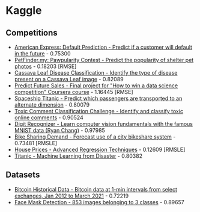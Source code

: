 # Kaggle

## Competitions

* [American Express: Default Prediction - Predict if a customer will default in the future](notebooks/amex-default-prediction/amex-default-prediction-baseline.ipynb) - 0.75300
* [PetFinder.my: Pawpularity Contest - Predict the popularity of shelter pet photos](notebooks/petfinder-pawpularity-score/petfinder-pawpularity-score.ipynb) - 0.18203 [RMSE]
* [Cassava Leaf Disease Classification - Identify the type of disease present on a Cassava Leaf image](notebooks/cassava-leaf-disease-classification/cassava_leaf_disease_classification.ipynb) - 0.82089
* [Predict Future Sales - Final project for "How to win a data science competition" Coursera course](notebooks/c_competitive-data-science-predict-future-sales.ipynb) - 1.16445 [RMSE]
* [Spaceship Titanic - Predict which passengers are transported to an alternate dimension](notebooks/c_spaceship-titanic.ipynb) - 0.80079
* [Toxic Comment Classification Challenge - Identify and classify toxic online comments](notebooks/c_jigsaw-toxic-comment-classification-challenge.ipynb) - 0.90524
* [Digit Recognizer - Learn computer vision fundamentals with the famous MNIST data (Ryan Chang)](notebooks/c_digit-recognizer.ipynb) - 0.97985
* [Bike Sharing Demand - Forecast use of a city bikeshare system](notebooks/c_bike-sharing-demand.ipynb) - 0.73481 [RMSLE]
* [House Prices - Advanced Regression Techniques](notebooks/c_house-prices-advanced-regression-techniques.ipynb) - 0.12609 [RMSLE]
* [Titanic - Machine Learning from Disaster](notebooks/c_titanic.ipynb) - 0.80382

## Datasets

* [Bitcoin Historical Data - Bitcoin data at 1-min intervals from select exchanges, Jan 2012 to March 2021](notebooks/mczielinski_bitcoin-historical-data.ipynb) - 0.72219
* [Face Mask Detection - 853 images belonging to 3 classes](notebooks/andrewmvd_face_mask_detection.ipynb) - 0.89657
